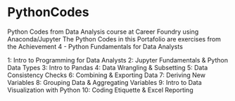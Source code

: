 # PythonCodes
Python Codes from Data Analysis course at Career Foundry using Anaconda/Jupyter
The Python Codes in this Portafolio are exercises from the Achievement 4 - Python Fundamentals for Data Analysts

1: Intro to Programming for Data Analysts
2: Jupyter Fundamentals & Python Data Types
3: Intro to Pandas
4: Data Wrangling & Subsetting
5: Data Consistency Checks
6: Combining & Exporting Data
7: Deriving New Variables
8: Grouping Data & Aggregating Variables
9: Intro to Data Visualization with Python
10: Coding Etiquette & Excel Reporting
